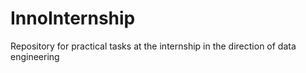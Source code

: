 # InnoInternship
Repository for practical tasks at the internship in the direction of data engineering
